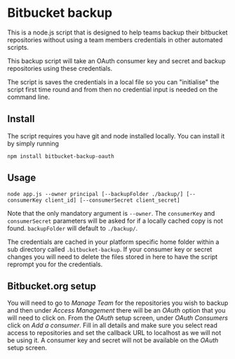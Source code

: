 ﻿Bitbucket backup
===

This is a node.js script that is designed to help teams backup their bitbucket repositories without using a team members credentials in other automated scripts.

This backup script will take an OAuth consumer key and secret and backup repositories using these credentials.

The script is saves the credentials in a local file so you can "initialise" the script first time round and from then no credential input is needed on the command line.

Install
--

The script requires you have git and node installed locally. You can install it by simply running

```
npm install bitbucket-backup-oauth
```

Usage
--
```
node app.js --owner principal [--backupFolder ./backup/] [--consumerKey client_id] [--consumerSecret client_secret]
```

Note that the only mandatory argument is `--owner`. The `consumerKey` and `consumerSecret` parameters will be asked for if a locally cached copy is not found. `backupFolder` will default to `./backup/`.

The credentials are cached in your platform specific home folder within a sub directory called `.bitbucket-backup`. If your consumer key or secret changes you will need to delete the files stored in here to have the script reprompt you for the credentials.

Bitbucket.org setup
--

You will need to go to *Manage Team* for the repositories you wish to backup and then under *Access Management* there will be an *OAuth* option that you will need to click on. From the *OAuth* setup screen, under *OAuth Consumers* click on *Add a consumer*. Fill in all details and make sure you select read access to repositories and set the callback URL to localhost as we will not be using it. A consumer key and secret will not be available on the *OAuth* setup screen.